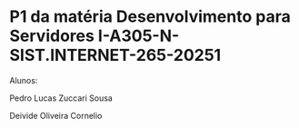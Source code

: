 # P1 da matéria Desenvolvimento para Servidores I-A305-N-SIST.INTERNET-265-20251

Alunos:

Pedro Lucas Zuccari Sousa

Deivide Oliveira Cornelio
